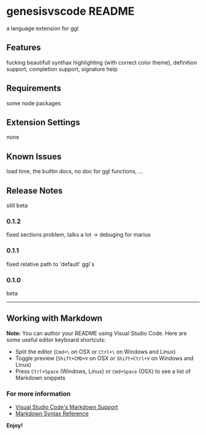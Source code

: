 # genesisvscode README

a language extension for ggl

## Features

fucking beautifull synthax highlighting (with correct color theme),
definition support,
completion support,
signature help

## Requirements

some node packages

## Extension Settings

none

## Known Issues

load time, the builtin docs, no doc for ggl functions, ...

## Release Notes

still beta


### 0.1.2

fixed sections problem, talks a lot -> debuging for marius

### 0.1.1

fixed relative path to 'default' ggl`s

### 0.1.0

beta


-----------------------------------------------------------------------------------------------------------

## Working with Markdown

**Note:** You can author your README using Visual Studio Code.  Here are some useful editor keyboard shortcuts:

* Split the editor (`Cmd+\` on OSX or `Ctrl+\` on Windows and Linux)
* Toggle preview (`Shift+CMD+V` on OSX or `Shift+Ctrl+V` on Windows and Linux)
* Press `Ctrl+Space` (Windows, Linux) or `Cmd+Space` (OSX) to see a list of Markdown snippets

### For more information

* [Visual Studio Code's Markdown Support](http://code.visualstudio.com/docs/languages/markdown)
* [Markdown Syntax Reference](https://help.github.com/articles/markdown-basics/)

**Enjoy!**